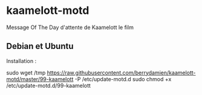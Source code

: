 # kaamelott-motd
Message Of The Day d'attente de Kaamelott le film

## Debian et Ubuntu
Installation :

sudo wget /tmp https://raw.githubusercontent.com/berrydamien/kaamelott-motd/master/99-kaamelott -P /etc/update-motd.d
sudo chmod +x /etc/update-motd.d/99-kaamelott
